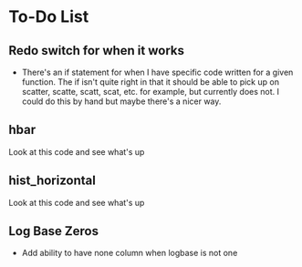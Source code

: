 # To-Do List

## Redo switch for when it works
-   There's an if statement for when I have specific code written for a given function. The if isn't quite right in that it should be able to pick up on scatter, scatte, scatt, scat, etc. for example, but currently does not. I could do this by hand but maybe there's a nicer way.

## hbar
Look at this code and see what's up

## hist_horizontal
Look at this code and see what's up

## Log Base Zeros
-   Add ability to have none column when logbase is not one
